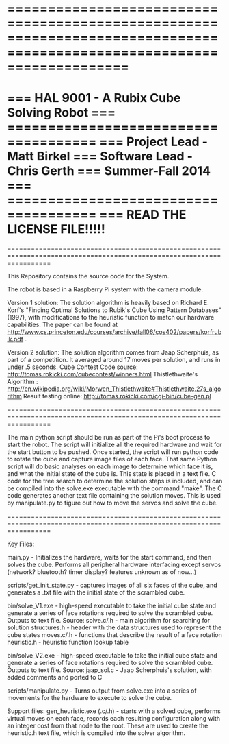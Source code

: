 =======================================================================================================================
=======================================================================================================================
===                                     HAL 9001 - A Rubix Cube Solving Robot
===                                     =====================================
===                                          Project Lead - Matt Birkel
===                                         Software Lead - Chris Gerth
===                                              Summer-Fall 2014
===                                     =====================================
===                                           READ THE LICENSE FILE!!!!!            
=======================================================================================================================
=======================================================================================================================

This Repository contains the source code for the System.

The robot is based in a Raspberry Pi system with the camera module.

Version 1 solution:
The solution algorithm is heavily based on Richard E. Korf's  "Finding Optimal Solutions to Rubik's Cube Using Pattern 
Databases" (1997), with modifications to the heuristic function to match our hardware capabilities. The paper can be 
found at http://www.cs.princeton.edu/courses/archive/fall06/cos402/papers/korfrubik.pdf  .

Version 2 solution:
The solution algorithm comes from Jaap Scherphuis, as part of a competition. It averaged around 17 moves per solution,
and runs in under .5 seconds.
Cube Contest Code source: http://tomas.rokicki.com/cubecontest/winners.html
Thistlethwaite's Algorithm : http://en.wikipedia.org/wiki/Morwen_Thistlethwaite#Thistlethwaite.27s_algorithm
Result testing online: http://tomas.rokicki.com/cgi-bin/cube-gen.pl


=======================================================================================================================

The main python script should be run as part of the Pi's boot process to start the robot.
The script will initialize all the required hardware and wait for the start button to be pushed.
Once started, the script will run python code to rotate the cube and capture image files of each face.
That same Python script will do basic analyses on each image to determine which face it is, and what the initial
state of the cube is. This state is placed in a text file.
C code for the tree search to determine the solution steps is included, and can be compiled into the solve.exe 
executable with the command "make".
The C code generates another text file containing the solution moves. This is used by manipulate.py to figure out 
how to move the servos and solve the cube.

=======================================================================================================================

Key Files:

main.py - Initializes the hardware, waits for the start command, and then solves the cube. Performs all peripheral
    hardware interfacing except servos (network? bluetooth? timer display? features unknown as of now...)

scripts/get_init_state.py - captures images of all six faces of the cube, and generates a .txt file with the initial state
    of the scrambled cube.

bin/solve_V1.exe - high-speed executable to take the initial cube state and generate a series of face rotations required to
    solve the scrambled cube. Outputs to text file.
    Source: solve.c/.h - main algorithm for searching for solution
            structures.h - header with the data structures used to represent the cube states
            moves.c/.h - functions that describe the result of a face rotation
            heuristic.h - heuristic function lookup table

bin/solve_V2.exe - high-speed executable to take the initial cube state and generate a series of face rotations required to
    solve the scrambled cube. Outputs to text file. 
    Source: jaap_sol.c - Jaap Scherphuis's solution, with added comments and ported to C
            
scripts/manipulate.py - Turns output from solve.exe into a series of movements for the hardware to execute to solve the cube.

Support files:
gen_heuristic.exe (.c/.h) - starts with a solved cube, performs virtual moves on each face, records each resulting
    configuration along with an integer cost from that node to the root. These are used to create the heuristic.h text
    file, which is compiled into the solver algorithm.